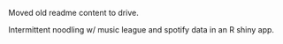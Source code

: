 Moved old readme content to drive.

Intermittent noodling w/ music league and spotify data in an R shiny app.

